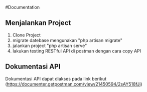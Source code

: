 #Documentation

## Menjalankan Project
1. Clone Project
2. migrate datebase mengunakan "php artisan migrate"
3. jalankan project "php artisan serve"
4. lakukan testing RESTful API di postman dengan cara copy API

## Dokumentasi API
Dokumentasi API dapat diakses pada link berikut (https://documenter.getpostman.com/view/21450594/2sAY518fJj)
